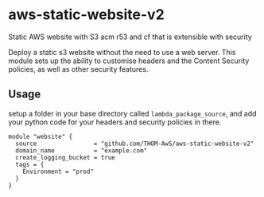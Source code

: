 # aws-static-website-v2
Static AWS website with S3 acm r53 and cf that is extensible with security

Deploy a static s3 website without the need to use a web server. This module sets up the ability to customise headers and the Content Security policies, as well as other security features.

## Usage

setup a folder in your base directory called `lambda_package_source`, and add your python code for your headers and security policies in there. 

```hcl
module "website" {
  source                = "github.com/THOM-AwS/aws-static-website-v2"
  domain_name           = "example.com"
  create_logging_bucket = true
  tags = {
    Environment = "prod"
  }
}
```